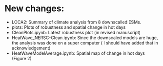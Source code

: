 # New changes:
- LOCA2: Summary of climate analysis from 8 downscalled ESMs.
- plots: Plots of robustness and spatial change in hot days
- CleanPlots.ipynb: Latest robustness plot (in revised manuscript)
- HeatWave_NERSC-Clean.ipynb: Since the downscaled models are huge, the analysis was done on a super computer ( I should have added that in acknowledgement)
- HeatWaveModelAverage.ipynb: Spatial map of change in hot days (Figure 2)
